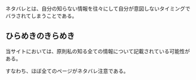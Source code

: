 ネタバレとは、自分の知らない情報を往々にして自分が意図しないタイミングでバラされてしまうことである。

## ひらめきのきらめき

当サイトにおいては、原則私の知る全ての情報について記載されている可能性がある。

すなわち、ほぼ全てのページがネタバレ注意である。
